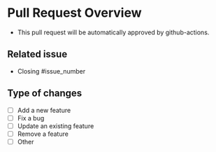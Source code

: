 # Pull Request Overview

- This pull request will be automatically approved by github-actions.

## Related issue

- Closing #issue_number

## Type of changes

- [ ] Add a new feature
- [ ] Fix a bug
- [ ] Update an existing feature
- [ ] Remove a feature
- [ ] Other
